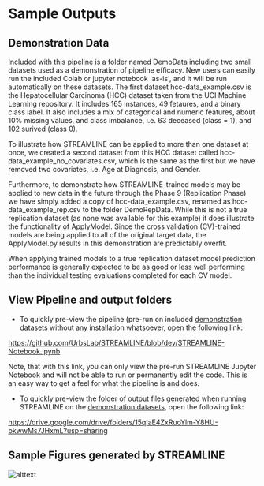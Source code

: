 # Sample Outputs

## Demonstration Data

Included with this pipeline is a folder named DemoData including two small datasets used as a 
demonstration of pipeline efficacy. New users can easily run the included Colab or jupyter notebook 
'as-is', and it will be run automatically on these datasets. The first dataset 
hcc-data_example.csv is the Hepatocellular Carcinoma (HCC) dataset taken from the UCI 
Machine Learning repository. It includes 165 instances, 49 fetaures, and a binary class label. 
It also includes a mix of categorical and numeric features, about 10% missing values, and class imbalance, 
i.e. 63 deceased (class = 1), and 102 surived (class 0). 

To illustrate how STREAMLINE can be applied to more than one dataset at once, we created a second dataset 
from this HCC dataset called hcc-data_example_no_covariates.csv, which is the same as the first but we have 
removed two covariates, i.e. Age at Diagnosis, and Gender.

Furthermore, to demonstrate how STREAMLINE-trained models may be applied to 
new data in the future through the Phase 9 (Replication Phase) we have simply 
added a copy of hcc-data_example.csv, renamed as hcc-data_example_rep.csv to the folder DemoRepData. 
While this is not a true replication dataset (as none was available for this example) it does illustrate 
the functionality of ApplyModel. Since the cross validation (CV)-trained models are being applied to all of the 
original target data, the ApplyModel.py results in this demonstration are predictably overfit. 

When applying trained models to a true replication dataset model prediction performance is generally 
expected to be as good or less well performing than the individual testing evaluations completed for each CV model.


## View Pipeline and output folders
* To quickly pre-view the pipeline (pre-run on included [demonstration datasets](#demonstration-data) without any installation whatsoever, open the following link:

https://github.com/UrbsLab/STREAMLINE/blob/dev/STREAMLINE-Notebook.ipynb

Note, that with this link, you can only view the pre-run STREAMLINE Jupyter Notebook and will not be able to run or permanently edit the code. This is an easy way to get a feel for what the pipeline is and does.

* To quickly pre-view the folder of output files generated when running STREAMLINE on the [demonstration datasets](#demonstration-data), open the following link:

https://drive.google.com/drive/folders/15qIaE4ZxRuoYlm-Y8HU-bkwwMs7JHxmL?usp=sharing


## Sample Figures generated by STREAMLINE
![alttext](https://github.com/UrbsLab/STREAMLINE/blob/main/Pictures/STREAMLINE_Figures.png?raw=true)
